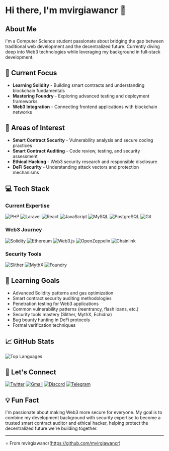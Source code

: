 # Hi there, I'm mvirgiawancr 👋

## About Me
I'm a Computer Science student passionate about bridging the gap between traditional web development and the decentralized future. Currently diving deep into Web3 technologies while leveraging my background in full-stack development.

## 🚀 Current Focus
- **Learning Solidity** - Building smart contracts and understanding blockchain fundamentals
- **Mastering Foundry** - Exploring advanced testing and deployment frameworks
- **Web3 Integration** - Connecting frontend applications with blockchain networks

## 🎯 Areas of Interest
- **Smart Contract Security** - Vulnerability analysis and secure coding practices
- **Smart Contract Auditing** - Code review, testing, and security assessment
- **Ethical Hacking** - Web3 security research and responsible disclosure
- **DeFi Security** - Understanding attack vectors and protection mechanisms

## 💻 Tech Stack

### Current Expertise
![PHP](https://img.shields.io/badge/PHP-777BB4?style=for-the-badge&logo=php&logoColor=white)
![Laravel](https://img.shields.io/badge/Laravel-FF2D20?style=for-the-badge&logo=laravel&logoColor=white)
![React](https://img.shields.io/badge/React-20232A?style=for-the-badge&logo=react&logoColor=61DAFB)
![JavaScript](https://img.shields.io/badge/JavaScript-F7DF1E?style=for-the-badge&logo=javascript&logoColor=black)
![MySQL](https://img.shields.io/badge/MySQL-005C84?style=for-the-badge&logo=mysql&logoColor=white)
![PostgreSQL](https://img.shields.io/badge/PostgreSQL-316192?style=for-the-badge&logo=postgresql&logoColor=white)
![Git](https://img.shields.io/badge/Git-F05032?style=for-the-badge&logo=git&logoColor=white)

### Web3 Journey
![Solidity](https://img.shields.io/badge/Solidity-363636?style=for-the-badge&logo=solidity&logoColor=white)
![Ethereum](https://img.shields.io/badge/Ethereum-3C3C3D?style=for-the-badge&logo=ethereum&logoColor=white)
![Web3.js](https://img.shields.io/badge/Web3.js-F16822?style=for-the-badge&logo=web3.js&logoColor=white)
![OpenZeppelin](https://img.shields.io/badge/OpenZeppelin-4E5EE4?style=for-the-badge&logo=openzeppelin&logoColor=white)
![Chainlink](https://img.shields.io/badge/Chainlink-375BD2?style=for-the-badge&logo=chainlink&logoColor=white)

### Security Tools
![Slither](https://img.shields.io/badge/Slither-FF6B6B?style=for-the-badge&logo=python&logoColor=white)
![MythX](https://img.shields.io/badge/MythX-000000?style=for-the-badge&logo=ethereum&logoColor=white)
![Foundry](https://img.shields.io/badge/Foundry-000000?style=for-the-badge&logo=foundry&logoColor=white)

## 🌱 Learning Goals
- Advanced Solidity patterns and gas optimization
- Smart contract security auditing methodologies
- Penetration testing for Web3 applications
- Common vulnerability patterns (reentrancy, flash loans, etc.)
- Security tools mastery (Slither, MythX, Echidna)
- Bug bounty hunting in DeFi protocols
- Formal verification techniques

## 📈 GitHub Stats
![Top Languages](https://github-readme-stats.vercel.app/api/top-langs/?username=mvirgiawancr&layout=compact&theme=radical)

## 🤝 Let's Connect
[![Twitter](https://img.shields.io/badge/Twitter-1DA1F2?style=for-the-badge&logo=x&logoColor=white)](https://x.com/mvirgiawancr)
[![Gmail](https://img.shields.io/badge/Gmail-D14836?style=for-the-badge&logo=gmail&logoColor=white)](mailto:mochvirgiawancr@gmail.com)
[![Discord](https://img.shields.io/badge/Discord-7289DA?style=for-the-badge&logo=discord&logoColor=white)](https://discord.gg/mvirgiawancr)
[![Telegram](https://img.shields.io/badge/Telegram-2CA5E0?style=for-the-badge&logo=telegram&logoColor=white)](https://t.me/virgiiizz)

## 💡 Fun Fact
I'm passionate about making Web3 more secure for everyone. My goal is to combine my development background with security expertise to become a trusted smart contract auditor and ethical hacker, helping protect the decentralized future we're building together.

---
⭐️ From mvirgiawancr(https://github.com/mvirgiawancr)
